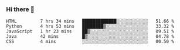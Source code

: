### Hi there 👋

<!--START_SECTION:waka-->
```text
HTML         7 hrs 34 mins   █████████████░░░░░░░░░░░░   51.66 % 
Python       4 hrs 53 mins   ████████▒░░░░░░░░░░░░░░░░   33.32 % 
JavaScript   1 hr 23 mins    ██▒░░░░░░░░░░░░░░░░░░░░░░   09.51 % 
Java         42 mins         █▒░░░░░░░░░░░░░░░░░░░░░░░   04.78 % 
CSS          4 mins          ░░░░░░░░░░░░░░░░░░░░░░░░░   00.50 % 
```
<!--END_SECTION:waka-->


<!--
**AnkelMauCastillo/AnkelMauCastillo** is a ✨ _special_ ✨ repository because its `README.md` (this file) appears on your GitHub profile.

Here are some ideas to get you started:

- 🔭 I’m currently working on ...
- 🌱 I’m currently learning ...
- 👯 I’m looking to collaborate on ...
- 🤔 I’m looking for help with ...
- 💬 Ask me about ...
- 📫 How to reach me: ...
- 😄 Pronouns: ...
- ⚡ Fun fact: ...
-->
